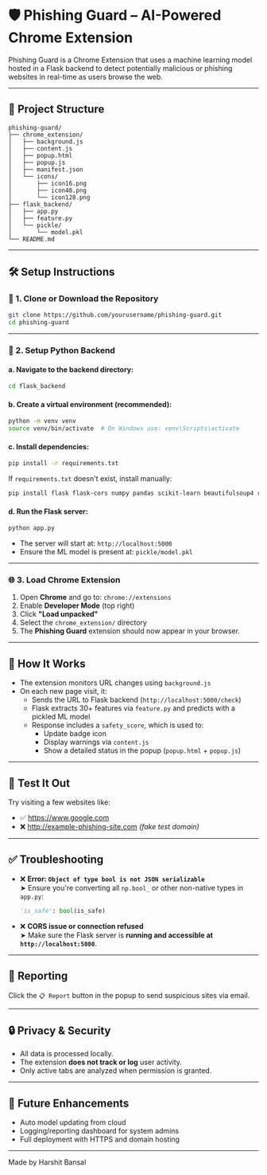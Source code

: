 
# 🛡️ Phishing Guard – AI-Powered Chrome Extension

Phishing Guard is a Chrome Extension that uses a machine learning model hosted in a Flask backend to detect potentially malicious or phishing websites in real-time as users browse the web.

---

## 📁 Project Structure

```
phishing-guard/
├── chrome_extension/
│   ├── background.js
│   ├── content.js
│   ├── popup.html
│   ├── popup.js
│   ├── manifest.json
│   └── icons/
│       ├── icon16.png
│       ├── icon48.png
│       └── icon128.png
├── flask_backend/
│   ├── app.py
│   ├── feature.py
│   └── pickle/
│       └── model.pkl
└── README.md
```

---

## 🛠️ Setup Instructions

### 🔧 1. Clone or Download the Repository

```bash
git clone https://github.com/yourusername/phishing-guard.git
cd phishing-guard
```

---

### 🧪 2. Setup Python Backend

#### a. Navigate to the backend directory:
```bash
cd flask_backend
```

#### b. Create a virtual environment (recommended):
```bash
python -m venv venv
source venv/bin/activate  # On Windows use: venv\Scripts\activate
```

#### c. Install dependencies:
```bash
pip install -r requirements.txt
```

If `requirements.txt` doesn't exist, install manually:
```bash
pip install flask flask-cors numpy pandas scikit-learn beautifulsoup4 requests python-whois googlesearch-python
```

#### d. Run the Flask server:
```bash
python app.py
```

- The server will start at: `http://localhost:5000`
- Ensure the ML model is present at: `pickle/model.pkl`

---

### 🌐 3. Load Chrome Extension

1. Open **Chrome** and go to: `chrome://extensions`
2. Enable **Developer Mode** (top right)
3. Click **"Load unpacked"**
4. Select the `chrome_extension/` directory
5. The **Phishing Guard** extension should now appear in your browser.

---

## 🧩 How It Works

- The extension monitors URL changes using `background.js`
- On each new page visit, it:
  - Sends the URL to Flask backend (`http://localhost:5000/check`)
  - Flask extracts 30+ features via `feature.py` and predicts with a pickled ML model
  - Response includes a `safety_score`, which is used to:
    - Update badge icon
    - Display warnings via `content.js`
    - Show a detailed status in the popup (`popup.html` + `popup.js`)

---

## 🧪 Test It Out

Try visiting a few websites like:
- ✅ https://www.google.com
- ❌ http://example-phishing-site.com *(fake test domain)*

---

## ✅ Troubleshooting

- ❌ **Error: `Object of type bool is not JSON serializable`**  
  ➤ Ensure you're converting all `np.bool_` or other non-native types in `app.py`:
  ```python
  'is_safe': bool(is_safe)
  ```

- ❌ **CORS issue or connection refused**  
  ➤ Make sure the Flask server is **running and accessible at `http://localhost:5000`**.

---

## 📩 Reporting

Click the `📋 Report` button in the popup to send suspicious sites via email.

---

## 🔒 Privacy & Security

- All data is processed locally.
- The extension **does not track or log** user activity.
- Only active tabs are analyzed when permission is granted.

---

## 📌 Future Enhancements

- Auto model updating from cloud
- Logging/reporting dashboard for system admins
- Full deployment with HTTPS and domain hosting

---


Made by Harshit Bansal


